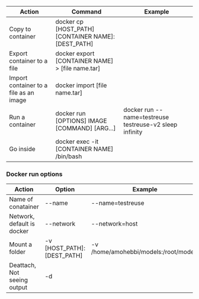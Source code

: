 |Action|Command|Example|
|-|-|-|
|Copy to container| docker cp [HOST_PATH] [CONTAINER NAME]:[DEST_PATH]||
|Export container to a file| docker export [CONTAINER NAME] > [file name.tar]||
|Import container to a file as an image| docker import [file name.tar]||
|Run a container | docker run [OPTIONS] IMAGE [COMMAND] [ARG...]| docker run --name=testreuse testreuse-v2 sleep infinity|
|Go inside|docker exec -it [CONTAINER NAME] /bin/bash||

### Docker run options
|Action|Option|Example|
|-|-|-|
|Name of conatainer| --name |--name=testreuse |
|Network, default is docker|--network|--network=host|
|Mount a folder|-v [HOST_PATH]:[DEST_PATH]|-v /home/amohebbi/models:/root/models|
|Deattach, Not seeing output|-d||



